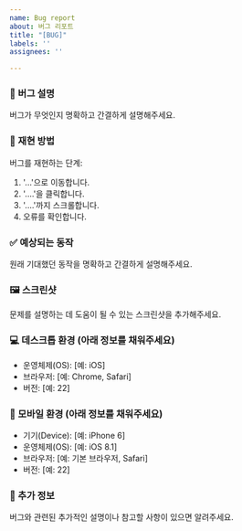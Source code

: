 ```yaml
---
name: Bug report
about: 버그 리포트
title: "[BUG]"
labels: ''
assignees: ''

---
```


### 🐛 버그 설명  
버그가 무엇인지 명확하고 간결하게 설명해주세요.  

### 🔄 재현 방법  
버그를 재현하는 단계:  
1. '...'으로 이동합니다.  
2. '....'을 클릭합니다.  
3. '....'까지 스크롤합니다.  
4. 오류를 확인합니다.  

### ✅ 예상되는 동작  
원래 기대했던 동작을 명확하고 간결하게 설명해주세요.  

### 🖼️ 스크린샷  
문제를 설명하는 데 도움이 될 수 있는 스크린샷을 추가해주세요.  

### 💻 데스크톱 환경 (아래 정보를 채워주세요)  
- 운영체제(OS): [예: iOS]  
- 브라우저: [예: Chrome, Safari]  
- 버전: [예: 22]  

### 📱 모바일 환경 (아래 정보를 채워주세요)  
- 기기(Device): [예: iPhone 6]  
- 운영체제(OS): [예: iOS 8.1]  
- 브라우저: [예: 기본 브라우저, Safari]  
- 버전: [예: 22]  

### 📌 추가 정보  
버그와 관련된 추가적인 설명이나 참고할 사항이 있으면 알려주세요.
